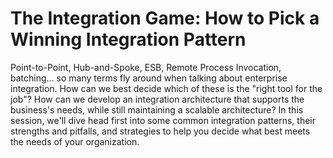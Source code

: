 # The Integration Game: How to Pick a Winning Integration Pattern
Point-to-Point, Hub-and-Spoke, ESB, Remote Process Invocation, batching... so many terms fly around when talking about enterprise integration. How can we best decide which of these is the "right tool for the job"? How can we develop an integration architecture that supports the business's needs, while still maintaining a scalable architecture? In this session, we'll dive head first into some common integration patterns, their strengths and pitfalls, and strategies to help you decide what best meets the needs of your organization.

